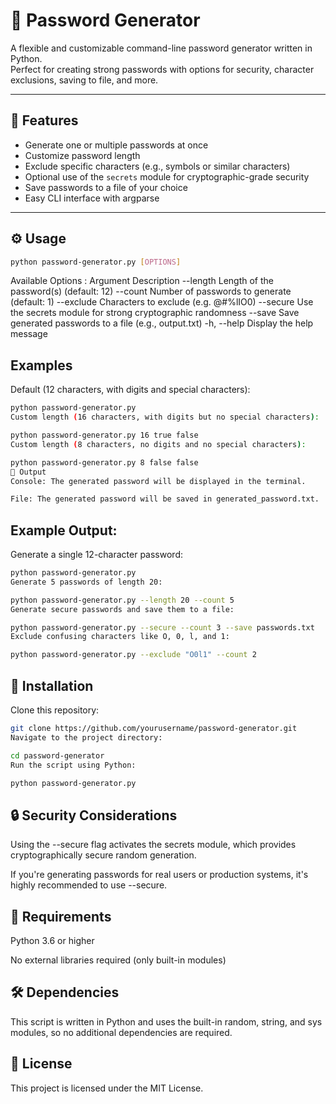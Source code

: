 # 🔐 Password Generator

A flexible and customizable command-line password generator written in Python.  
Perfect for creating strong passwords with options for security, character exclusions, saving to file, and more.

---

## 🚀 Features

- Generate one or multiple passwords at once
- Customize password length
- Exclude specific characters (e.g., symbols or similar characters)
- Optional use of the `secrets` module for cryptographic-grade security
- Save passwords to a file of your choice
- Easy CLI interface with argparse

---

## ⚙️ Usage

```bash
python password-generator.py [OPTIONS]
```
Available Options : 
Argument	Description
--length	Length of the password(s) (default: 12)
--count	Number of passwords to generate (default: 1)
--exclude	Characters to exclude (e.g. @#%lIO0)
--secure	Use the secrets module for strong cryptographic randomness
--save	Save generated passwords to a file (e.g., output.txt)
-h, --help	Display the help message

## Examples
Default (12 characters, with digits and special characters):

```bash
python password-generator.py
Custom length (16 characters, with digits but no special characters):
```
```bash
python password-generator.py 16 true false
Custom length (8 characters, no digits and no special characters):
```
```bash
python password-generator.py 8 false false
💾 Output
Console: The generated password will be displayed in the terminal.

File: The generated password will be saved in generated_password.txt.
```

## Example Output:
Generate a single 12-character password:

```bash
python password-generator.py
Generate 5 passwords of length 20:
```

```bash
python password-generator.py --length 20 --count 5
Generate secure passwords and save them to a file:
```
```bash
python password-generator.py --secure --count 3 --save passwords.txt
Exclude confusing characters like O, 0, l, and 1:
```

```bash
python password-generator.py --exclude "O0l1" --count 2
```

## 🚀 Installation
Clone this repository:

```bash
git clone https://github.com/yourusername/password-generator.git
Navigate to the project directory:
```
```bash
cd password-generator
Run the script using Python:
```
```bash
python password-generator.py
```

## 🔒 Security Considerations
Using the --secure flag activates the secrets module, which provides cryptographically secure random generation.

If you're generating passwords for real users or production systems, it's highly recommended to use --secure.

## 📁 Requirements
Python 3.6 or higher

No external libraries required (only built-in modules)

## 🛠️ Dependencies
This script is written in Python and uses the built-in random, string, and sys modules, so no additional dependencies are required.

## 📜 License
This project is licensed under the MIT License.
